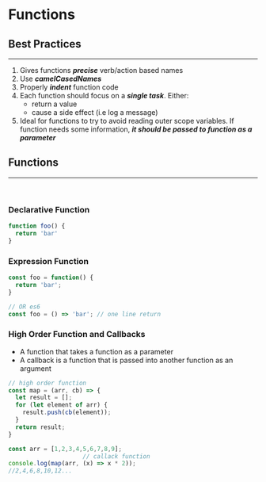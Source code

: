 # Functions

## **Best Practices**
---
1. Gives functions ***precise*** verb/action based names
2. Use ***camelCasedNames***
3. Properly ***indent*** function code
4. Each function should focus on a ***single task***. Either:
      - return a value
      - cause a side effect (i.e log a message)
5. Ideal for functions to try to avoid reading outer scope variables. If function needs some information, ***it should be passed to function as a parameter***

## **Functions**
---
<br>

### **Declarative Function**
```javascript
function foo() {
  return 'bar'
}
```

### **Expression Function**
```javascript
const foo = function() {
  return 'bar';
}

// OR es6
const foo = () => 'bar'; // one line return
```
### **High Order Function and Callbacks**
- A function that takes a function as a parameter
- A callback is a function that is passed into another function as an argument
```javascript
// high order function
const map = (arr, cb) => {
  let result = [];
  for (let element of arr) {
    result.push(cb(element));
  }
  return result;
}

const arr = [1,2,3,4,5,6,7,8,9];
                     // callack function
console.log(map(arr, (x) => x * 2));
//2,4,6,8,10,12...
```
